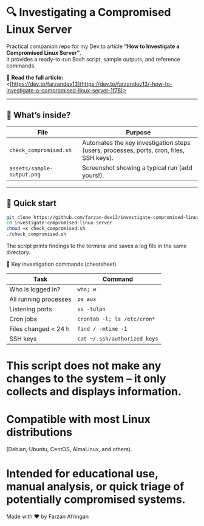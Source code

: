 # 🔍 Investigating a Compromised Linux Server

Practical companion repo for my Dev.to article **“How to Investigate a Compromised Linux Server”**.  
It provides a ready-to-run Bash script, sample outputs, and reference commands.

📖 **Read the full article:**  
<[https://dev.to/farzandev13](https://dev.to/farzandev13/-how-to-investigate-a-compromised-linux-server-1f78)>

---

## 🧰 What’s inside?

| File | Purpose |
|------|---------|
| `check_compromised.sh` | Automates the key investigation steps (users, processes, ports, cron, files, SSH keys). |
| `assets/sample-output.png` | Screenshot showing a typical run (add yours!). |

---

## 🚀 Quick start

```bash
git clone https://github.com/farzan-dev13/investigate-compromised-linux-server.git
cd investigate-compromised-linux-server
chmod +x check_compromised.sh
./check_compromised.sh
```

The script prints findings to the terminal and saves a log file in the same directory.


🔑 Key investigation commands (cheatsheet)


| Task                  | Command                      |
| --------------------- | ---------------------------- |
| Who is logged in?     | `who; w`                     |
| All running processes | `ps aux`                     |
| Listening ports       | `ss -tulpn`                  |
| Cron jobs             | `crontab -l; ls /etc/cron*`  |
| Files changed < 24 h  | `find / -mtime -1`           |
| SSH keys              | `cat ~/.ssh/authorized_keys` |


# This script does not make any changes to the system – it only collects and displays information.
# Compatible with most Linux distributions 
(Debian, Ubuntu, CentOS, AlmaLinux, and others).
# Intended for educational use, manual analysis, or quick triage of potentially compromised systems.





Made with ❤️ by Farzan Afringan


